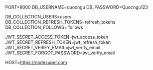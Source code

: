 PORT=8000
DB_USERNAME=quocngu
DB_PASSWORD=Quocngu123

DB_COLLECTION_USERS=users
DB_COLLECTION_REFRESH_TOKENS=refresh_tokens
DB_COLLECTION_FOLLOWS= follows

JWT_SECRET_ACCESS_TOKEN=jwt_access_token
JWT_SECRET_REFRESH_TOKEN=jwt_refresh_token
JWT_SECRET_VERIFY_EMAIL=jwt_verify_email
JWT_SECRET_FORGOT_PASSWORD=jwt_verify_email

HOST=https://nodesuper.com
